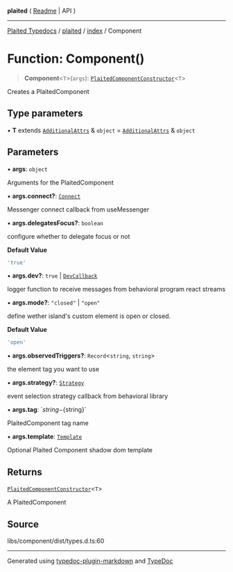 **plaited** ( [Readme](../../README.md) \| API )

***

[Plaited Typedocs](../../../modules.md) / [plaited](../../modules.md) / [index](../README.md) / Component

# Function: Component()

> **Component**\<`T`\>(`args`): [`PlaitedComponentConstructor`](../interfaces/PlaitedComponentConstructor.md)\<`T`\>

Creates a PlaitedComponent

## Type parameters

▪ **T** extends [`AdditionalAttrs`](../interfaces/AdditionalAttrs.md) & `object` = [`AdditionalAttrs`](../interfaces/AdditionalAttrs.md) & `object`

## Parameters

▪ **args**: `object`

Arguments for the PlaitedComponent

▪ **args.connect?**: [`Connect`](../interfaces/Connect.md)

Messenger connect callback from useMessenger

▪ **args.delegatesFocus?**: `boolean`

configure whether to delegate focus or not

**Default Value**

```ts
'true'
```

▪ **args.dev?**: `true` \| [`DevCallback`](../interfaces/DevCallback.md)

logger function to receive messages from behavioral program react streams

▪ **args.mode?**: `"closed"` \| `"open"`

define wether island's custom element is open or closed.

**Default Value**

```ts
'open'
```

▪ **args.observedTriggers?**: `Record`\<`string`, `string`\>

the element tag you want to use

▪ **args.strategy?**: [`Strategy`](../type-aliases/Strategy.md)

event selection strategy callback from behavioral library

▪ **args.tag**: \`${string}-${string}\`

PlaitedComponent tag name

▪ **args.template**: [`Template`](../type-aliases/Template.md)

Optional Plaited Component shadow dom template

## Returns

[`PlaitedComponentConstructor`](../interfaces/PlaitedComponentConstructor.md)\<`T`\>

A PlaitedComponent

## Source

libs/component/dist/types.d.ts:60

***

Generated using [typedoc-plugin-markdown](https://www.npmjs.com/package/typedoc-plugin-markdown) and [TypeDoc](https://typedoc.org/)

